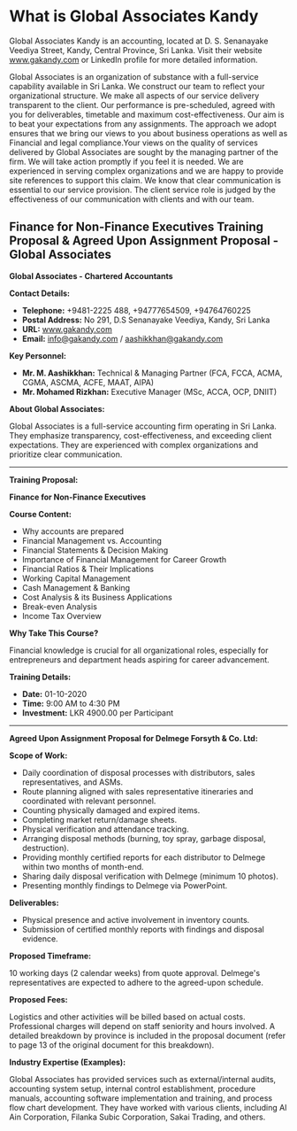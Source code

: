 # What is Global Associates Kandy

Global Associates Kandy is an accounting, located at D. S. Senanayake Veediya Street, Kandy, Central Province, Sri Lanka. Visit their website www.gakandy.com or LinkedIn profile for more detailed information.

Global Associates is an organization of substance with a full-service capability available in Sri Lanka. We construct our team to reflect your organizational structure. We make all aspects of our service delivery transparent to the client. Our performance is pre-scheduled, agreed with you for deliverables, timetable and maximum cost-effectiveness. Our aim is to beat your expectations from any assignments. The approach we adopt ensures that we bring our views to you about business operations as well as Financial and legal compliance.Your views on the quality of services delivered by Global Associates are sought by the managing partner of the firm. We will take action promptly if you feel it is needed. We are experienced in serving complex organizations and we are happy to provide site references to support this claim. We know that clear communication is essential to our service provision. The client service role is judged by the effectiveness of our communication with clients and with our team.

## Finance for Non-Finance Executives Training Proposal & Agreed Upon Assignment Proposal - Global Associates

**Global Associates - Chartered Accountants**

**Contact Details:**

* **Telephone:** +9481-2225 488, +94777654509, +94764760225
* **Postal Address:** No 291, D.S Senanayake Veediya, Kandy, Sri Lanka
* **URL:** www.gakandy.com
* **Email:** info@gakandy.com / aashikkhan@gakandy.com

**Key Personnel:**

* **Mr. M. Aashikkhan:** Technical & Managing Partner (FCA, FCCA, ACMA, CGMA, ASCMA, ACFE, MAAT, AIPA)
* **Mr. Mohamed Rizkhan:** Executive Manager (MSc, ACCA, OCP, DNIIT)

**About Global Associates:**

Global Associates is a full-service accounting firm operating in Sri Lanka. They emphasize transparency, cost-effectiveness, and exceeding client expectations.  They are experienced with complex organizations and prioritize clear communication.


---

**Training Proposal:**

**Finance for Non-Finance Executives**

**Course Content:**

* Why accounts are prepared
* Financial Management vs. Accounting
* Financial Statements & Decision Making
* Importance of Financial Management for Career Growth
* Financial Ratios & Their Implications
* Working Capital Management
* Cash Management & Banking
* Cost Analysis & its Business Applications
* Break-even Analysis
* Income Tax Overview

**Why Take This Course?**

Financial knowledge is crucial for all organizational roles, especially for entrepreneurs and department heads aspiring for career advancement.

**Training Details:**

* **Date:** 01-10-2020
* **Time:** 9:00 AM to 4:30 PM
* **Investment:** LKR 4900.00 per Participant


---

**Agreed Upon Assignment Proposal for Delmege Forsyth & Co. Ltd:**

**Scope of Work:**

* Daily coordination of disposal processes with distributors, sales representatives, and ASMs.
* Route planning aligned with sales representative itineraries and coordinated with relevant personnel.
* Counting physically damaged and expired items.
* Completing market return/damage sheets.
* Physical verification and attendance tracking.
* Arranging disposal methods (burning, toy spray, garbage disposal, destruction).
* Providing monthly certified reports for each distributor to Delmege within two months of month-end.
* Sharing daily disposal verification with Delmege (minimum 10 photos).
* Presenting monthly findings to Delmege via PowerPoint.

**Deliverables:**

* Physical presence and active involvement in inventory counts.
* Submission of certified monthly reports with findings and disposal evidence.

**Proposed Timeframe:**

10 working days (2 calendar weeks) from quote approval.  Delmege's representatives are expected to adhere to the agreed-upon schedule.

**Proposed Fees:**

Logistics and other activities will be billed based on actual costs. Professional charges will depend on staff seniority and hours involved.  A detailed breakdown by province is included in the proposal document (refer to page 13 of the original document for this breakdown).


**Industry Expertise (Examples):**

Global Associates has provided services such as external/internal audits, accounting system setup, internal control establishment, procedure manuals, accounting software implementation and training, and process flow chart development.  They have worked with various clients, including Al Ain Corporation, Filanka Subic Corporation, Sakai Trading, and others.


